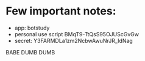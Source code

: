 # Few important notes: 
- app: botstudy
- personal use script BMqT9-TtQsS95OJUScGvGw	
- secret: Y3FARMDLa1zm2NcbwAwuNrJR_IdNag

BABE DUMB DUMB
